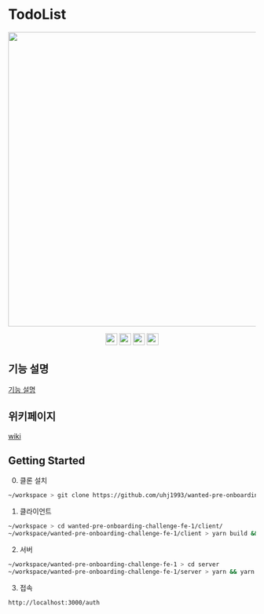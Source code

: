 # TodoList
<img src="https://user-images.githubusercontent.com/72803184/185449755-24306942-5aef-4241-a76b-ae7a9cc9c0c3.gif" width="800" height="600"/>
<p align="center">
  <img src="https://img.shields.io/badge/TypeScript-323330?style=flat-square&logo=TypeScript&logoColor=#3178C6" height="24" />
  <img src="https://img.shields.io/badge/React Query-323330?style=flat-square&logo=React Query&logoColor=#FF4154" height="24" />
  <img src="https://img.shields.io/badge/NextJS-323330?style=flat-square&logo=Next.js&logoColor=#000000" height="24" />
  <img src="https://img.shields.io/badge/styledComponents-323330?style=flat-square&logo=styled-components&logoColor=#DB7093" height="24" />
</p>

## 기능 설명
[기능 설명](https://github.com/uhj1993/wanted-pre-onboarding-challenge-fe-1/wiki/%EA%B8%B0%EB%8A%A5-%EC%84%A4%EB%AA%85)

## 위키페이지
[wiki](https://github.com/uhj1993/wanted-pre-onboarding-challenge-fe-1/wiki)

## Getting Started

0. 클론 설치
```bash
~/workspace > git clone https://github.com/uhj1993/wanted-pre-onboarding-challenge-fe-1.git
```

1. 클라이언트

```bash
~/workspace > cd wanted-pre-onboarding-challenge-fe-1/client/
~/workspace/wanted-pre-onboarding-challenge-fe-1/client > yarn build && yarn start
```

2. 서버

```bash 
~/workspace/wanted-pre-onboarding-challenge-fe-1 > cd server
~/workspace/wanted-pre-onboarding-challenge-fe-1/server > yarn && yarn start # http://localhost:8080
```

3. 접속
```
http://localhost:3000/auth
```